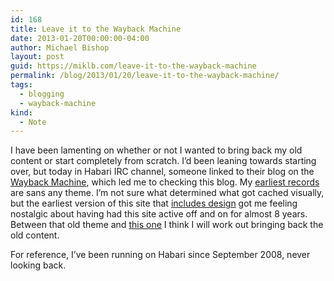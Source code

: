 ```yaml
---
id: 168
title: Leave it to the Wayback Machine
date: 2013-01-20T00:00:00-04:00
author: Michael Bishop
layout: post
guid: https://miklb.com/leave-it-to-the-wayback-machine
permalink: /blog/2013/01/20/leave-it-to-the-wayback-machine/
tags:
  - blogging
  - wayback-machine
kind:
  - Note
---
```

<p>I have been lamenting on whether or not I wanted to bring back my old content or start completely from scratch. I’d been leaning towards starting over, but today in Habari IRC channel, someone linked to their blog on the <a href="http://archive.org/web/web.php">Wayback Machine</a>, which led me to checking this blog. My <a href="http://web.archive.org/web/20050319093337/http://www.miklb.com/blog/">earliest records</a> are sans any theme. I’m not sure what determined what got cached visually, but the earliest version of this site that <a href="http://web.archive.org/web/20051030021240/http://www.miklb.com/blog/">includes design</a> got me feeling nostalgic about having had this site active off and on for almost 8 years. Between that old theme and <a href="http://web.archive.org/web/20060814212436/http://www.miklb.com/blog/">this one</a> I think I will work out bringing back the old content.</p>

<p>For reference, I’ve been running on Habari since September 2008, never looking back.</p>